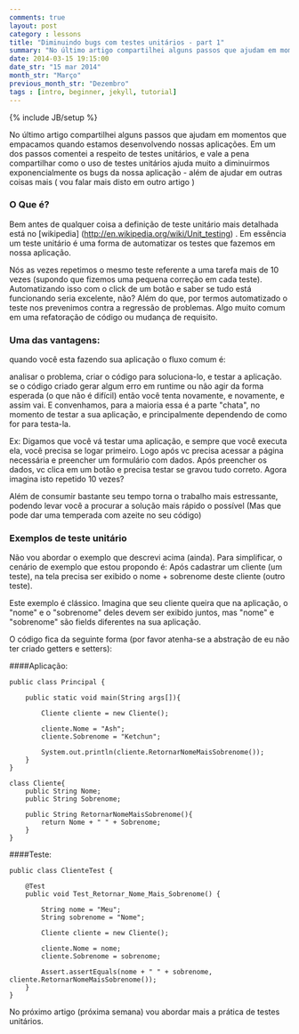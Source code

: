 ```yaml
---
comments: true
layout: post
category : lessons
title: "Diminuindo bugs com testes unitários - part 1"
summary: "No último artigo compartilhei alguns passos que ajudam em momentos que empacamos quando estamos desenvolvendo nossas..."
date: 2014-03-15 19:15:00
date_str: "15 mar 2014"
month_str: "Março"
previous_month_str: "Dezembro"
tags : [intro, beginner, jekyll, tutorial]
---
```

{% include JB/setup %}

No último artigo compartilhei alguns passos que ajudam em momentos que empacamos quando estamos desenvolvendo nossas aplicações. Em um dos passos comentei a respeito de testes unitários, e vale a pena compartilhar como o uso de testes unitários ajuda muito a diminuirmos exponencialmente os bugs da nossa aplicação - além de ajudar em outras coisas mais ( vou falar mais disto em outro artigo )

### O Que é?

Bem antes de qualquer coisa a definição de teste unitário mais detalhada está no [wikipedia] (http://en.wikipedia.org/wiki/Unit_testing) . Em essência um teste unitário é uma forma de automatizar os testes que fazemos em nossa aplicação. 

Nós as vezes repetimos o mesmo teste referente a uma tarefa mais de 10 vezes (supondo que fizemos uma pequena correção em cada teste). Automatizando isso com o click de um botão e saber se tudo está funcionando seria excelente, não? Além do que, por termos automatizado o teste nos prevenimos contra a regressão de problemas. Algo muito comum em uma refatoração de código ou mudança de requisito.

### Uma das vantagens:
 
quando você esta fazendo sua aplicação o fluxo comum é:
 
analisar o problema, criar o código para soluciona-lo, e testar a aplicação. 
se o código criado gerar algum erro em runtime ou não agir da forma esperada (o que não é difícil) então você tenta novamente, e novamente, e assim vai.
E convenhamos, para a maioria essa é a parte "chata", no momento de testar a sua aplicação, e principalmente dependendo de como for para testa-la.

Ex: Digamos que você vá testar uma aplicação, e sempre que você executa ela, você precisa se logar primeiro. Logo após vc precisa acessar a página necessária e preencher um formulário com dados. Após preencher os dados, vc clica em um botão e precisa testar se gravou tudo correto. Agora imagina isto repetido 10 vezes?

Além de consumir bastante seu tempo torna o trabalho mais estressante, podendo levar você a procurar a solução mais rápido o possível (Mas que pode dar uma temperada com azeite no seu código)

### Exemplos de teste unitário

Não vou abordar o exemplo que descrevi acima (ainda). Para simplificar, o cenário de exemplo que estou propondo é: 
Após cadastrar um cliente (um teste), na tela precisa ser exibido o nome + sobrenome deste cliente (outro teste).

Este exemplo é clássico. Imagina que seu cliente queira que na aplicação, o "nome" e o "sobrenome" deles devem ser exibido juntos, mas "nome" e "sobrenome" são fields diferentes na sua aplicação. 

O código fica da seguinte forma (por favor atenha-se a abstração de eu não ter criado getters e setters): 

####Aplicação:

	public class Principal {

		public static void main(String args[]){

			Cliente cliente = new Cliente();

			cliente.Nome = "Ash";
			cliente.Sobrenome = "Ketchun";

			System.out.println(cliente.RetornarNomeMaisSobrenome());
		}
	}

	class Cliente{
		public String Nome;
		public String Sobrenome;

		public String RetornarNomeMaisSobrenome(){
			return Nome + " " + Sobrenome;
		}
	}

####Teste:

	public class ClienteTest {

		@Test
		public void Test_Retornar_Nome_Mais_Sobrenome() {

			String nome = "Meu";
			String sobrenome = "Nome";

			Cliente cliente = new Cliente();

			cliente.Nome = nome;
			cliente.Sobrenome = sobrenome;

			Assert.assertEquals(nome + " " + sobrenome, cliente.RetornarNomeMaisSobrenome());
		}
	}


No próximo artigo (próxima semana) vou abordar mais a prática de testes unitários.	